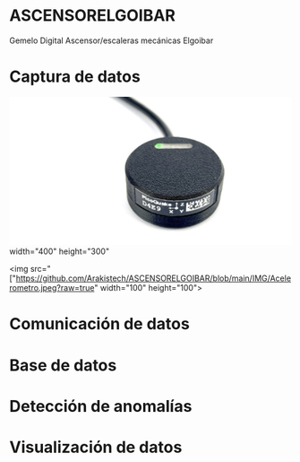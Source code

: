 # ASCENSORELGOIBAR
Gemelo Digital Ascensor/escaleras mecánicas Elgoibar


# Captura de datos 

![Screenshot_2](https://github.com/Arakistech/ASCENSORELGOIBAR/blob/main/IMG/Acelerometro.jpeg?raw=true) width="400" height="300"

<img src="["https://github.com/Arakistech/ASCENSORELGOIBAR/blob/main/IMG/Acelerometro.jpeg?raw=true" width="100" height="100">
# Comunicación de datos


# Base de datos


# Detección de anomalías


# Visualización de datos
